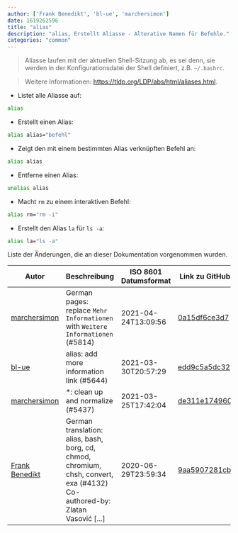 ```yaml
---
author: ['Frank Benedikt', 'bl-ue', 'marchersimon']
date: 1619262596
title: "alias"
description: "alias, Erstellt Aliasse - Alterative Namen für Befehle."
categories: "common"
---
```

> Aliasse laufen mit der aktuellen Shell-Sitzung ab, es sei denn, sie werden in der Konfigurationsdatei der Shell definiert, z.B. `~/.bashrc`.

> Weitere Informationen: <https://tldp.org/LDP/abs/html/aliases.html>.

- Listet alle Aliasse auf:

```bash
alias
```

- Erstellt einen Alias:

```bash
alias alias="befehl"
```

- Zeigt den mit einem bestimmten Alias verknüpften Befehl an:

```bash
alias alias
```

- Entferne einen Alias:

```bash
unalias alias
```

- Macht `rm` zu einem interaktiven Befehl:

```bash
alias rm="rm -i"
```

- Erstellt den Alias `la` für `ls -a`:

```bash
alias la="ls -a"
```
Liste der Änderungen, die an dieser Dokumentation vorgenommen wurden.


Autor | Beschreibung | ISO 8601 Datumsformat | Link zu GitHub
------|-----|-----|-----
[marchersimon](mailto:50295997+marchersimon@users.noreply.github.com) | German pages: replace `Mehr Informationen` with `Weitere Informationen` (#5814) | 2021-04-24T13:09:56 | [0a15df6ce3d7](https://github.com/tldr-pages/tldr/commit/0a15df6ce3d790b71b8fa4ae2e8befe0ed0806c7)
[bl-ue](mailto:54780737+bl-ue@users.noreply.github.com) | alias: add more information link (#5644) | 2021-03-30T20:57:29 | [edd9c5a5dc32](https://github.com/tldr-pages/tldr/commit/edd9c5a5dc32839ecf45b50d02d0260b8032002e)
[marchersimon](mailto:50295997+marchersimon@users.noreply.github.com) | *: clean up and normalize (#5437) | 2021-03-25T17:42:04 | [de311e174960](https://github.com/tldr-pages/tldr/commit/de311e17496083a7f805793ef228995ecc7e8c97)
[Frank Benedikt](mailto:63481435+FrankBG67@users.noreply.github.com) | German translation: alias, bash, borg, cd, chmod, chromium, chsh, convert, exa (#4132) Co-authored-by: Zlatan Vasović [...] | 2020-06-29T23:59:34 | [9aa5907281cb](https://github.com/tldr-pages/tldr/commit/9aa5907281cbaa7a0ee08b5c330c660d779282c7)


